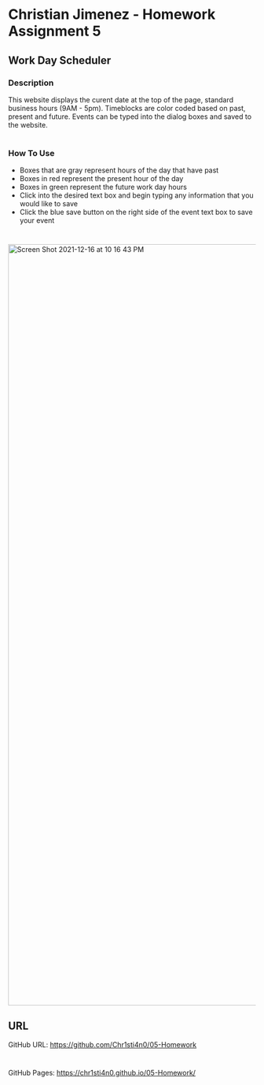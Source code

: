 # Christian Jimenez - Homework Assignment 5

## Work Day Scheduler

### Description
This website displays the curent date at the top of the page, standard business hours (9AM - 5pm). Timeblocks are color coded based on past, present and future. Events can be typed into the dialog boxes and saved to the website.

#

### How To Use
- Boxes that are gray represent hours of the day that have past
- Boxes in red represent the present hour of the day
- Boxes in green represent the future work day hours
- Click into the desired text box and begin typing any information that you would like to save
- Click the blue save button on the right side of the event text box to save your event

#
<img width="1547" alt="Screen Shot 2021-12-16 at 10 16 43 PM" src="https://user-images.githubusercontent.com/92955084/146492938-27240992-2187-4026-8aba-347c70f03214.png">

## URL
GitHub URL: https://github.com/Chr1sti4n0/05-Homework
#
GitHub Pages: https://chr1sti4n0.github.io/05-Homework/